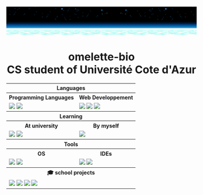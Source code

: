 ![Cover Image](./zob.jpg)

<h1 align="center">omelette-bio<br/>CS student of Université Cote d'Azur</h1>

<table align="center">
  <!-- <tr>
    <th colspan="3">Connect with me: </th>
  </tr> -->
  
  <!-- <tr>
    <td align="center">
      <a href="https://discordapp.com/users/381898390662807565" target="blank"><img src="https://img.shields.io/badge/discord-%235865F2?style=for-the-badge&logo=discord&logoColor=white"></a>
    </td>
  </tr> -->
  
  <tr>
    <th colspan="2">Languages</th>
  </tr>
  
  <tr>
    <th>Programming Languages</th>
    <th>Web Developpement</th>
  </tr>
  
  <tr>
    <td>
      <img src="https://img.shields.io/badge/python-3776AB?style=for-the-badge&logo=python&logoColor=white"/>
      <img src="https://img.shields.io/badge/C-A8B9CC?style=for-the-badge&logo=c&logoColor=white"/>
    </td>
    <td>
      <img src="https://img.shields.io/badge/html5-%23E34F26?style=for-the-badge&logo=html5&logoColor=white">
      <img src="https://img.shields.io/badge/css3-%231572B6?style=for-the-badge&logo=css3&logoColor=white">
      <img src="https://img.shields.io/badge/JavaScript-F7DF1E?style=for-the-badge&logo=javascript&logoColor=white">
    </td>
  </tr>

  <tr>
    <th colspan="2">Learning</th>
  </tr>
  
  <tr>
    <th colspan="1">At university</th>
    <th colspan="1">By myself</th>
  </tr>

  <tr>
    <td>
      <img src="https://img.shields.io/badge/java-%23437291?style=for-the-badge&logo=openjdk&logoColor=white">
      <img src="https://img.shields.io/badge/ocaml-%23EC6813?style=for-the-badge&logo=ocaml&logoColor=white">
    </td>
    <td colspan="1">
      <img src="https://img.shields.io/badge/rust-000000?style=for-the-badge&logo=rust&logoColor=white">
    </td>
  </tr>

  <tr>
    <th colspan="2">Tools</th>
  </tr>
  
  <tr>
    <th>OS</th>
    <th>IDEs</th>
  </tr>

  <tr>
    <td>
      <img src="https://img.shields.io/badge/ubuntu-%23E95420?style=for-the-badge&logo=ubuntu&logoColor=white">
      <img src="https://img.shields.io/badge/windows-%230078D4?style=for-the-badge&logo=windows&logoColor=white">
    </td>
    <td>
      <img src="https://img.shields.io/badge/NeoVim-%2357A143.svg?&style=for-the-badge&logo=neovim&logoColor=white" />
      <img src="https://img.shields.io/badge/VSCode-%23007ACC?style=for-the-badge&logo=visualstudiocode&logoColor=white">
    </td>
  </tr>
  
<tr>
  <th colspan="2">🎓 school projects</th>  
</tr> 

<tr>
  <td colspan="2">
    <a href="https://github.com/omelette-bio/bataille-navale"><img src="https://img.shields.io/badge/bataille%20navale-A8B9CC?style=for-the-badge&logo=c&logoColor=white"></a>
    <a href="https://github.com/omelette-bio/mrsync"><img src="https://img.shields.io/badge/mrsync-3776AB?style=for-the-badge&logo=python&logoColor=white"></a>
    <a href="https://github.com/omelette-bio/projet-concept-ia"><img src="https://img.shields.io/badge/concepts%20ia-3776AB?style=for-the-badge&logo=python&logoColor=white"></a>
    <a href="https://github.com/omelette-bio/les-nuits-de-padhiver"><img src="https://img.shields.io/badge/simple%20rpg-%23437291?style=for-the-badge&logo=openjdk&logoColor=white"></a>
  </td>
</tr>
</table>

<!-- [<img src="https://img.shields.io/badge/bataille%20navale-A8B9CC?style=for-the-badge&logo=c&logoColor=white">](https://github.com/omelette-bio/bataille-navale)
[<img src="https://img.shields.io/badge/mrsync-3776AB?style=for-the-badge&logo=python&logoColor=white">](https://github.com/omelette-bio/mrsync)
[<img src="https://img.shields.io/badge/concepts%20ia-3776AB?style=for-the-badge&logo=python&logoColor=white">](https://github.com/omelette-bio/projet-concept-ia)
[<img src="https://img.shields.io/badge/simple%20rpg-%23437291?style=for-the-badge&logo=openjdk&logoColor=white">](https://github.com/omelette-bio/les-nuits-de-padhiver) -->

<!-- [![Top Langs](https://github-readme-stats.vercel.app/api/top-langs/?username=omelette-bio&layout=compact&theme=omni)](https://github.com/omelette-bio) -->
